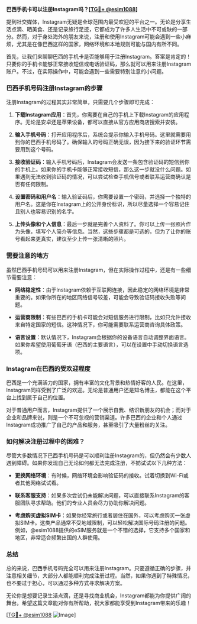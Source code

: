 **巴西手机卡可以注册Instagram吗？[[TG💪+ @esim1088](https://t.me/s/esim1088)]**

提到社交媒体，Instagram无疑是全球范围内最受欢迎的平台之一。无论是分享生活点滴、晒美食、还是记录旅行足迹，它都成为了许多人生活中不可或缺的一部分。然而，对于身处海外的朋友来说，注册和使用Instagram可能会遇到一些小麻烦，尤其是在像巴西这样的国家，网络环境和本地规则可能与国内有所不同。

首先，让我们来聊聊巴西的手机卡是否能够用于注册Instagram。答案是肯定的！只要你的手机卡能够正常接收短信或电话验证码，那么就可以用来注册Instagram账户。不过，在实际操作中，可能会遇到一些需要特别注意的小问题。

### 巴西手机号码注册Instagram的步骤

注册Instagram的过程其实非常简单，只需要几个步骤即可完成：

1. **下载Instagram应用**：首先，你需要在自己的手机上下载Instagram的应用程序。无论是安卓还是苹果设备，都可以直接从官方应用商店搜索并安装。
   
2. **输入手机号码**：打开应用程序后，系统会提示你输入手机号码。这里就需要用到你的巴西手机号码了。确保输入的号码正确无误，因为接下来的验证环节需要用到这个号码。

3. **接收验证码**：输入手机号码后，Instagram会发送一条包含验证码的短信到你的手机上。如果你的手机卡能够正常接收短信，那么这一步就没什么问题。如果遇到无法收到验证码的情况，可以尝试检查手机信号或者联系运营商确认是否有任何限制。

4. **设置密码和用户名**：输入验证码后，你需要设置一个密码，并选择一个独特的用户名。这是你在Instagram上的公开身份标识，所以尽量选择一个容易记住且别人也容易识别的名字。

5. **上传头像和个人信息**：最后一步就是完善个人资料了。你可以上传一张照片作为头像，填写个人简介等信息。当然，这些步骤都是可选的，但为了让你的账号看起来更真实，建议至少上传一张清晰的照片。

### 需要注意的地方

虽然巴西手机号码可以用来注册Instagram，但在实际操作过程中，还是有一些细节需要注意：

- **网络稳定性**：由于Instagram依赖于互联网连接，因此稳定的网络环境是非常重要的。如果你所在的地区网络信号较差，可能会导致验证码接收失败等问题。
  
- **运营商限制**：有些巴西的手机卡可能会对短信服务进行限制，比如只允许接收来自特定国家的短信。这种情况下，你可能需要联系运营商咨询具体政策。

- **语言设置**：默认情况下，Instagram会根据你的设备语言自动调整界面语言。如果你希望使用葡萄牙语（巴西的主要语言），可以在设置中手动切换语言选项。

### Instagram在巴西的受欢迎程度

巴西是一个充满活力的国家，拥有丰富的文化背景和热情好客的人民。在这里，Instagram同样受到了广泛的欢迎。无论是普通用户还是知名博主，都能在这个平台上找到属于自己的位置。

对于普通用户而言，Instagram提供了一个展示自我、结识新朋友的机会；而对于企业和品牌来说，则是一个不可忽视的营销渠道。许多巴西的企业和个人通过Instagram成功推广了自己的产品和服务，甚至吸引了大量粉丝的关注。

### 如何解决注册过程中的困难？

尽管大多数情况下巴西手机号码是可以顺利注册Instagram的，但仍然会有少数人遇到障碍。如果你发现自己无论如何都无法完成注册，不妨试试以下几种方法：

- **更换网络环境**：有时候，网络环境会影响验证码的接收。试着切换到Wi-Fi或者其他网络试试看。

- **联系客服支持**：如果多次尝试仍未能解决问题，可以直接联系Instagram的客服团队寻求帮助。他们的专业人员会尽力协助你解决问题。

- **考虑购买虚拟SIM卡**：如果你经常旅行或者居住在国外，可以考虑购买一张虚拟SIM卡。这类产品通常不受地域限制，可以轻松解决国际号码注册的问题。例如，@esim1088提供的eSIM服务就是一个不错的选择，它支持多个国家和地区，非常适合频繁出国的人群使用。

### 总结

总的来说，巴西手机号码完全可以用来注册Instagram。只要遵循正确的步骤，并注意相关细节，大部分人都能顺利完成注册过程。当然，如果你遇到了特殊情况，也不要过于担心，可以通过多种方式寻求解决方案。

无论你是想要记录生活点滴，还是寻找商业机会，Instagram都能为你提供广阔的舞台。希望这篇文章能对你有所帮助，祝大家都能享受到Instagram带来的乐趣！

[[TG💪+ @esim1088](https://t.me/s/esim1088) ![Image](https://i.postimg.cc/4NQfJmqS/Snipaste-2025-05-13-00-14-12.png)]